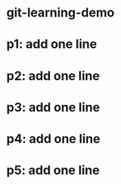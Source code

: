 # git-learning-demo
# p1: add one line
# p2: add one line
# p3: add one line
# p4: add one line
# p5: add one line
